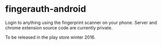 # fingerauth-android
Login to anything using the fingerprint scanner on your phone. Server and chrome extension source code are currently private. 

To be released in the play store winter 2016. 
